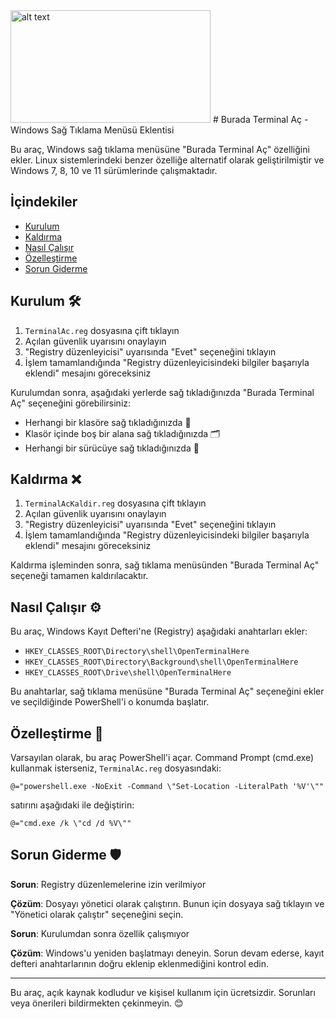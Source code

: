 <img src="[http://url/to/img.png](https://blogger.googleusercontent.com/img/b/R29vZ2xl/AVvXsEjn-YDFdCZxpKZCGc4HrnIs0I5Lal7LpMJKc8F3m0Q9uq2m12VcSbl6gG2s29rc1srpGNC9a1AqHfp5LzlKkhyphenhyphenFn57fv3Hq2KF6MJ4wSukvTgIDJviXsUBFGPpDg8MLVwvQ98cFs0vOh7e8i1u5ZB0GqydZhHw90cxR0a4TJuQR7okbiprtpwW4dQr_Snk/w400-h400/Gemini_Generated_Image_ukywh9ukywh9ukyw.jpeg)" alt="alt text" width="320" height="180">
# Burada Terminal Aç - Windows Sağ Tıklama Menüsü Eklentisi

Bu araç, Windows sağ tıklama menüsüne "Burada Terminal Aç" özelliğini ekler. Linux sistemlerindeki benzer özelliğe alternatif olarak geliştirilmiştir ve Windows 7, 8, 10 ve 11 sürümlerinde çalışmaktadır.

## İçindekiler
- [Kurulum](#kurulum)
- [Kaldırma](#kaldırma)
- [Nasıl Çalışır](#nasıl-çalışır)
- [Özelleştirme](#özelleştirme)
- [Sorun Giderme](#sorun-giderme)

## Kurulum 🛠️

1. `TerminalAc.reg` dosyasına çift tıklayın
2. Açılan güvenlik uyarısını onaylayın
3. "Registry düzenleyicisi" uyarısında "Evet" seçeneğini tıklayın
4. İşlem tamamlandığında "Registry düzenleyicisindeki bilgiler başarıyla eklendi" mesajını göreceksiniz

Kurulumdan sonra, aşağıdaki yerlerde sağ tıkladığınızda "Burada Terminal Aç" seçeneğini görebilirsiniz:
- Herhangi bir klasöre sağ tıkladığınızda 📁
- Klasör içinde boş bir alana sağ tıkladığınızda 🗂️
- Herhangi bir sürücüye sağ tıkladığınızda 💾

## Kaldırma ❌

1. `TerminalAcKaldir.reg` dosyasına çift tıklayın
2. Açılan güvenlik uyarısını onaylayın
3. "Registry düzenleyicisi" uyarısında "Evet" seçeneğini tıklayın
4. İşlem tamamlandığında "Registry düzenleyicisindeki bilgiler başarıyla eklendi" mesajını göreceksiniz

Kaldırma işleminden sonra, sağ tıklama menüsünden "Burada Terminal Aç" seçeneği tamamen kaldırılacaktır.

## Nasıl Çalışır ⚙️

Bu araç, Windows Kayıt Defteri'ne (Registry) aşağıdaki anahtarları ekler:
- `HKEY_CLASSES_ROOT\Directory\shell\OpenTerminalHere`
- `HKEY_CLASSES_ROOT\Directory\Background\shell\OpenTerminalHere`
- `HKEY_CLASSES_ROOT\Drive\shell\OpenTerminalHere`

Bu anahtarlar, sağ tıklama menüsüne "Burada Terminal Aç" seçeneğini ekler ve seçildiğinde PowerShell'i o konumda başlatır.

## Özelleştirme 🎨

Varsayılan olarak, bu araç PowerShell'i açar. Command Prompt (cmd.exe) kullanmak isterseniz, `TerminalAc.reg` dosyasındaki:

```
@="powershell.exe -NoExit -Command \"Set-Location -LiteralPath '%V'\""
```

satırını aşağıdaki ile değiştirin:

```
@="cmd.exe /k \"cd /d %V\""
```

## Sorun Giderme 🛡️

**Sorun**: Registry düzenlemelerine izin verilmiyor

**Çözüm**: Dosyayı yönetici olarak çalıştırın. Bunun için dosyaya sağ tıklayın ve "Yönetici olarak çalıştır" seçeneğini seçin.

**Sorun**: Kurulumdan sonra özellik çalışmıyor

**Çözüm**: Windows'u yeniden başlatmayı deneyin. Sorun devam ederse, kayıt defteri anahtarlarının doğru eklenip eklenmediğini kontrol edin.

---

Bu araç, açık kaynak kodludur ve kişisel kullanım için ücretsizdir. Sorunları veya önerileri bildirmekten çekinmeyin. 😊
